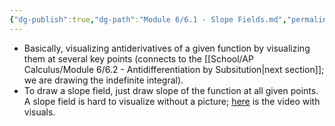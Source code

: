 ```yaml
---
{"dg-publish":true,"dg-path":"Module 6/6.1 - Slope Fields.md","permalink":"/module-6/6-1-slope-fields/","created":"","updated":""}
---
```


- Basically, visualizing antiderivatives of a given function by visualizing them at several key points (connects to the [[School/AP Calculus/Module 6/6.2 - Antidifferentiation by Subsitution\|next section]]; we are drawing the indefinite integral).
- To draw a slope field, just draw slope of the function at all given points.
A slope field is hard to visualize without a picture; [here](https://www.youtube.com/watch?v=MLw98gvdaRI&feature=youtu.be) is the video with visuals.